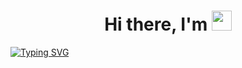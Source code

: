 <h1 align="center">Hi there, I'm <a href="#" target="_blank"><Max</a>
<img src="https://github.com/blackcater/blackcater/raw/main/images/Hi.gif" height="32"/></h1>
<!-- <h3 align="center">Computer science student, IT news writer from Russia 🇷🇺</h3> -->

[![Typing SVG](https://readme-typing-svg.herokuapp.com?color=%2336BCF7&lines=JavaScript+Frontend+Web-developer)](https://git.io/typing-svg)


